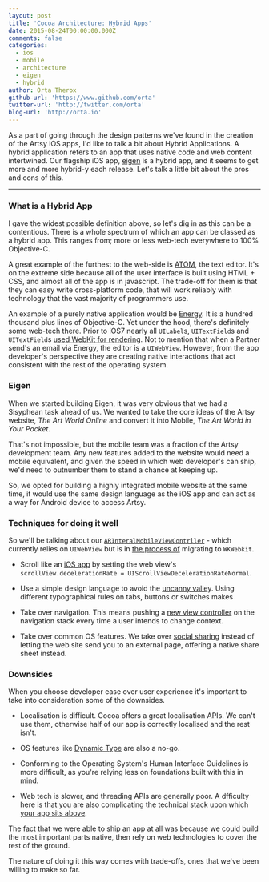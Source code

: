 ```yaml
---
layout: post
title: 'Cocoa Architecture: Hybrid Apps'
date: 2015-08-24T00:00:00.000Z
comments: false
categories:
  - ios
  - mobile
  - architecture
  - eigen
  - hybrid
author: Orta Therox
github-url: 'https://www.github.com/orta'
twitter-url: 'http://twitter.com/orta'
blog-url: 'http://orta.io'
---
```


As a part of going through the design patterns we've found in the creation of the Artsy iOS apps, I'd like to talk a bit about Hybrid Applications. A hybrid application refers to an app that uses native code and web content intertwined. Our flagship iOS app, [eigen](https://github.com/artsy/eigen) is a hybrid app, and it seems to get more and more hybrid-y each release. Let's talk a little bit about the pros and cons of this. <!-- more -->

----

### What is a Hybrid App

I gave the widest possible definition above, so let's dig in as this can be a contentious. There is a whole spectrum of which an app can be classed as a hybrid app. This ranges from; more or less web-tech everywhere to 100% Objective-C.

A great example of the furthest to the web-side is [ATOM](https://atom.io), the text editor. It's on the extreme side because all of the user interface is built using HTML + CSS, and almost all of the app is in javascript. The trade-off for them is that they can easy write cross-platform code, that will work reliably with technology that the vast majority of programmers use.

An example of a purely native application would be [Energy](https://github.com/artsy/energy/). It is a hundred thousand plus lines of Objective-C. Yet under the hood, there's definitely some web-tech there. Prior to iOS7 nearly all `UILabel`s, `UITextField`s and `UITextField`s [used WebKit for rendering](http://www.objc.io/issues/5-ios7/getting-to-know-textkit/). Not to mention that when a Partner send's an email via Energy, the editor is a `UIWebView`. However, from the app developer's perspective they are creating native interactions that act consistent with the rest of the operating system.

### Eigen

When we started building Eigen, it was very obvious that we had a Sisyphean task ahead of us. We wanted to take the core ideas of the Artsy website, _The Art World Online_ and convert it into Mobile, _The Art World in Your Pocket_.

That's not impossible, but the mobile team was a fraction of the Artsy development team. Any new features added to the website would need a mobile equivalent, and given the speed in which web developer's can ship, we'd need to outnumber them to stand a chance at keeping up.

So, we opted for building a highly integrated mobile website at the same time, it would use the same design language as the iOS app and can act as a way for Android device to access Artsy.

### Techniques for doing it well

So we'll be talking about our [`ARInteralMobileViewContrller`](https://github.com/artsy/eigen/blob/6bb44a01c1b23fb8e92c645c3091fd33725743c3/Artsy/View_Controllers/Web_Browsing/ARInternalMobileWebViewController.m) - which currently relies on `UIWebView` but is in [the process of](https://github.com/artsy/eigen/pull/606) migrating to `WKWebkit`.

* Scroll like an [iOS app](https://github.com/artsy/eigen/blob/6bb44a01c1b23fb8e92c645c3091fd33725743c3/Artsy/View_Controllers/Web_Browsing/ARExternalWebBrowserViewController.m#L39) by setting the web view's `scrollView.decelerationRate = UIScrollViewDecelerationRateNormal`.

* Use a simple design language to avoid the [uncanny valley](http://tvtropes.org/pmwiki/pmwiki.php/Main/UncannyValley). Using different typographical rules on tabs, buttons or switches makes

* Take over navigation. This means pushing a [new view controller](https://github.com/artsy/eigen/blob/6bb44a01c1b23fb8e92c645c3091fd33725743c3/Artsy/View_Controllers/Web_Browsing/ARInternalMobileWebViewController.m#L180) on the navigation stack every time a user intends to change context.

* Take over common OS features. We take over [social sharing](https://github.com/artsy/eigen/blob/master/Artsy/View_Controllers/Web_Browsing/ARInternalMobileWebViewController.m#L184-L190)  instead of letting the web site send you to an external page, offering a native share sheet instead.

### Downsides

When you choose developer ease over user experience it's important to take into consideration some of the downsides.

* Localisation is difficult. Cocoa offers a great localisation APIs. We can't use them, otherwise half of our app is correctly localised and the rest isn't.

* OS features like [Dynamic Type](https://developer.apple.com/library/ios/documentation/UserExperience/Conceptual/TransitionGuide/AppearanceCustomization.html) are also a no-go.

* Conforming to the Operating System's Human Interface Guidelines is more difficult, as you're relying less on foundations built with this in mind.

* Web tech is slower, and threading APIs are generally poor. A dfficulty here is that you are also complicating the technical stack upon which [your app sits above](https://twitter.com/sandofsky/status/634129798936162308).

The fact that we were able to ship an app at all was because we could build the most important parts native, then rely on web technologies to cover the rest of the ground.

The nature of doing it this way comes with trade-offs, ones that we've been willing to make so far. 
